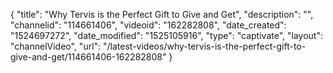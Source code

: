 {
    "title": "Why Tervis is the Perfect Gift to Give and Get",
    "description": "",
    "channelid": "114661406",
    "videoid": "162282808",
    "date_created": "1524697272",
    "date_modified": "1525105916",
    "type": "captivate",
    "layout": "channelVideo",
    "url": "\/latest-videos\/why-tervis-is-the-perfect-gift-to-give-and-get\/114661406-162282808"
}